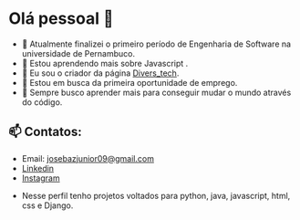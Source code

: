 # Olá pessoal 👋

- 🔭 Atualmente finalizei o primeiro período de Engenharia de Software na universidade de Pernambuco.
- 🌱 Estou aprendendo mais sobre Javascript .
- 👯 Eu sou o criador da página [Divers_tech](https://www.instagram.com/divers_tech/).
- 🤔 Estou em busca da primeira oportunidade de emprego.
- 💬 Sempre busco aprender mais para conseguir mudar o mundo através do código.
## 📫 Contatos:
- Email: josebazjunior09@gmail.com
- [Linkedin](www.linkedin.com/in/josé-ferreira-43a8071a1)
- [Instagram](https://www.instagram.com/divers_tech/)

* Nesse perfil tenho projetos voltados para python, java, javascript, html, css e Django.

